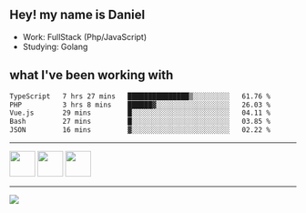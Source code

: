 ## Hey! my name is Daniel

- Work: FullStack (Php/JavaScript)
- Studying: Golang

## what I've been working with
<!--START_SECTION:waka-->

```txt
TypeScript   7 hrs 27 mins   ███████████████▒░░░░░░░░░   61.76 %
PHP          3 hrs 8 mins    ██████▓░░░░░░░░░░░░░░░░░░   26.03 %
Vue.js       29 mins         █░░░░░░░░░░░░░░░░░░░░░░░░   04.11 %
Bash         27 mins         █░░░░░░░░░░░░░░░░░░░░░░░░   03.85 %
JSON         16 mins         ▓░░░░░░░░░░░░░░░░░░░░░░░░   02.22 %
```

<!--END_SECTION:waka-->
    

<hr>
<div>
    <img height="45" src="https://img.icons8.com/color/48/000000/nodejs.png"/>
    <img height="45" src="https://www.vectorlogo.zone/logos/golang/golang-ar21.svg">
    <img height="45" src="https://www.vectorlogo.zone/logos/nestjs/nestjs-icon.svg">
</div>
<hr>
<div>
    <a href="https://www.linkedin.com/in/daniel-lucas-bb7b82193/" target="_blank">
        <img src="https://img.shields.io/badge/LinkedIn-0077B5?style=for-the-badge&logo=linkedin&logoColor=white">
    </a>
</div>
